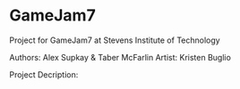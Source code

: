 # GameJam7

Project for GameJam7 at Stevens Institute of Technology

Authors: Alex Supkay & Taber McFarlin
Artist: Kristen Buglio

Project Decription: